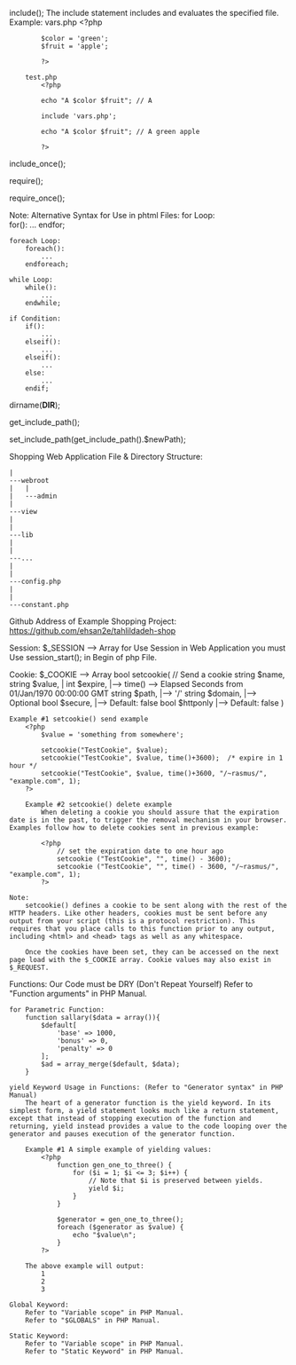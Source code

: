 include();
	The include statement includes and evaluates the specified file. 
	Example:
		vars.php
			<?php

			$color = 'green';
			$fruit = 'apple';

			?>

		test.php
			<?php

			echo "A $color $fruit"; // A

			include 'vars.php';

			echo "A $color $fruit"; // A green apple

			?> 

include_once();

require();

require_once();

Note: Alternative Syntax for Use in phtml Files:
	for Loop:	
		for():
			...
		endfor;

	foreach Loop:
		foreach():
			...
		endforeach;

	while Loop:
		while():
			...
		endwhile;

	if Condition:
		if():
			...
		elseif():
			...
		elseif():
			...
		else:
			...
		endif;

dirname(__DIR__);

get_include_path();

set_include_path(get_include_path().$newPath);

Shopping Web Application File & Directory Structure:

	|
	---webroot
	|	|
	|	---admin
	|
	---view
	|
	|
	---lib
	|
	|
	---...
	|
	|
	---config.php
	|
	|
	---constant.php

Github Address of Example Shopping Project:
	https://github.com/ehsan2e/tahlildadeh-shop

Session:
	$_SESSION --> Array
	for Use Session in Web Application you must Use
		session_start();
	in Begin of php File.

Cookie:
	$_COOKIE --> Array
	bool setcookie(		// Send a cookie
			string	$name,
			string	$value,		|
			int 	$expire,	|--> time() --> Elapsed Seconds from 01/Jan/1970  00:00:00 GMT
			string 	$path,		|--> '/'
			string 	$domain,	|--> Optional
			bool 	$secure,	|--> Default: false
			bool	$httponly	|--> Default: false
		)

	Example #1 setcookie() send example
		<?php
			$value = 'something from somewhere';

			setcookie("TestCookie", $value);
			setcookie("TestCookie", $value, time()+3600);  /* expire in 1 hour */
			setcookie("TestCookie", $value, time()+3600, "/~rasmus/", "example.com", 1);
		?> 

		Example #2 setcookie() delete example
			When deleting a cookie you should assure that the expiration date is in the past, to trigger the removal mechanism in your browser. Examples follow how to delete cookies sent in previous example: 

			<?php
				// set the expiration date to one hour ago
				setcookie ("TestCookie", "", time() - 3600);
				setcookie ("TestCookie", "", time() - 3600, "/~rasmus/", "example.com", 1);
			?> 

	Note:
		setcookie() defines a cookie to be sent along with the rest of the HTTP headers. Like other headers, cookies must be sent before any output from your script (this is a protocol restriction). This requires that you place calls to this function prior to any output, including <html> and <head> tags as well as any whitespace. 

		Once the cookies have been set, they can be accessed on the next page load with the $_COOKIE array. Cookie values may also exist in $_REQUEST. 

Functions:
	Our Code must be DRY (Don't Repeat Yourself)
	Refer to "Function arguments" in PHP Manual.

	for Parametric Function:
		function sallary($data = array()){
			$default[
				'base' => 1000,
				'bonus' => 0,
				'penalty' => 0
			];
			$ad = array_merge($default, $data);
		}

	yield Keyword Usage in Functions: (Refer to "Generator syntax" in PHP Manual)
		The heart of a generator function is the yield keyword. In its simplest form, a yield statement looks much like a return statement, except that instead of stopping execution of the function and returning, yield instead provides a value to the code looping over the generator and pauses execution of the generator function. 

		Example #1 A simple example of yielding values:
			<?php
				function gen_one_to_three() {
				    for ($i = 1; $i <= 3; $i++) {
				        // Note that $i is preserved between yields.
				        yield $i;
				    }
				}

				$generator = gen_one_to_three();
				foreach ($generator as $value) {
				    echo "$value\n";
				}
			?> 

		The above example will output:
			1
			2
			3

	Global Keyword:
		Refer to "Variable scope" in PHP Manual.
		Refer to "$GLOBALS" in PHP Manual.

	Static Keyword:
		Refer to "Variable scope" in PHP Manual.
		Refer to "Static Keyword" in PHP Manual.

